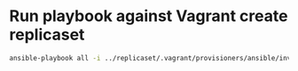 
# Run playbook against Vagrant create replicaset

```bash
ansible-playbook all -i ../replicaset/.vagrant/provisioners/ansible/inventory/vagrant_ansible_inventory --ask-vault-pass --become rolling_os_update.yml
```
